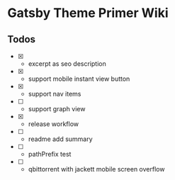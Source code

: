 # Gatsby Theme Primer Wiki

## Todos

- [x] - excerpt as seo description
- [x] - support mobile instant view button
- [x] - support nav items
- [ ] - support graph view
- [x] - release workflow
- [ ] - readme add summary
- [ ] - pathPrefix test
- [ ] - qbittorrent with jackett mobile screen overflow
